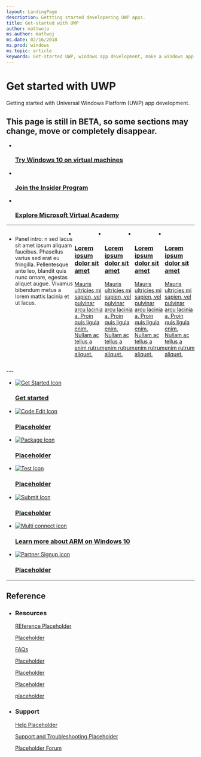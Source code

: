 ```yaml
---
layout: LandingPage
description: Gettting started developering UWP apps.
title: Get-started with UWP
author: mattwojo
ms.author: mattwoj
ms.date: 02/16/2018
ms.prod: windows
ms.topic: article
keywords: Get-started UWP, windows app development, make a windows app
---
```


# Get started with UWP 
Getting started with Universal Windows Platform (UWP) app development.

This page is still in BETA, so some sections may change, move or completely disappear. 
---
  <div class="container">
      <ul class="cardsY panelContent featuredContent">
          <li>
              <a href="https://developer.microsoft.com/windows/downloads/virtual-machines">
                  <div class="cardSize">
                      <div class="cardPadding">
                          <div class="card">
                              <div class="cardImageOuter">
                                  <div class="cardImage">
                                      <img data-hoverimage="/media/hubs/windows/win_try-windows.svg" src="/media/hubs/windows/win_try-windows.png" alt="" />
                                  </div>
                              </div>
                              <div class="cardText">
                                  <h3>Try Windows 10 on virtual machines</h3>
                              </div>
                          </div>
                      </div>
                  </div>
              </a>
          </li>
          <li>
              <a href="https://insider.windows.com/">
                  <div class="cardSize">
                      <div class="cardPadding">
                          <div class="card">
                              <div class="cardImageOuter">
                                  <div class="cardImage">
                                      <img data-hoverimage="/media/hubs/windows/win_insider.svg" src="/media/hubs/windows/win_insider.png" alt="" />
                                  </div>
                              </div>
                              <div class="cardText">
                                  <h3>Join the Insider Program</h3>
                              </div>
                          </div>
                      </div>
                  </div>
              </a>
          </li>
          <li>
              <a href="https://mva.microsoft.com/">
                  <div class="cardSize">
                      <div class="cardPadding">
                          <div class="card">
                              <div class="cardImageOuter">
                                  <div class="cardImage">
                                      <img data-hoverimage="/media/hubs/windows/win_academy.svg" src="/media/hubs/windows/win_academy.png" alt="" />
                                  </div>
                              </div>
                              <div class="cardText">
                                  <h3>Explore Microsoft Virtual Academy</h3>
                              </div>
                          </div>
                      </div>
                  </div>
              </a>
          </li>
      </ul>
  </div>

---
<ul id="cardtypes-A" class="cardsA panelContent" style="display: flex; margin-top: 0px;">
                            <li class="fullSpan">
                                <div class="container intro">
                                    <p>Panel intro: n sed lacus sit amet ipsum aliquam faucibus. Phasellus varius sed erat eu
                                        fringilla. Pellentesque ante leo, blandit quis nunc ornare, egestas aliquet augue.
                                        Vivamus bibendum metus a lorem mattis lacinia et ut lacus.</p>
                                </div>
                            </li>
                            <li>
                                <a href="">
                                    <div class="cardSize">
                                        <div class="cardPadding">
                                            <div class="card">
                                                <div class="cardImageOuter">
                                                    <div class="cardImage">
                                                        <img src="https://docs.microsoft.com/en-us/azure/media/index/virtualmachine.svg" alt="" data-linktype="external">
                                                    </div>
                                                </div>
                                                <div class="cardText">
                                                    <h3 class="x-hidden-focus">Lorem ipsum dolor sit amet</h3>
                                                    <p>Mauris ultricies mi sapien, vel pulvinar arcu lacinia a. Proin quis ligula
                                                        enim. Nullam ac tellus a enim rutrum aliquet.</p>
                                                </div>
                                            </div>
                                        </div>
                                    </div>
                                </a>
                            </li>
                            <li>
                                <a href="">
                                    <div class="cardSize">
                                        <div class="cardPadding">
                                            <div class="card">
                                                <div class="cardImageOuter">
                                                    <div class="cardImage">
                                                        <img src="https://docs.microsoft.com/en-us/azure/media/index/virtualmachine.svg" alt="" data-linktype="external">
                                                    </div>
                                                </div>
                                                <div class="cardText">
                                                    <h3>Lorem ipsum dolor sit amet</h3>
                                                    <p>Mauris ultricies mi sapien, vel pulvinar arcu lacinia a. Proin quis ligula
                                                        enim. Nullam ac tellus a enim rutrum aliquet.</p>
                                                </div>
                                            </div>
                                        </div>
                                    </div>
                                </a>
                            </li>
                            <li>
                                <a href="">
                                    <div class="cardSize">
                                        <div class="cardPadding">
                                            <div class="card">
                                                <div class="cardImageOuter">
                                                    <div class="cardImage">
                                                        <img src="https://docs.microsoft.com/en-us/azure/media/index/virtualmachine.svg" alt="" data-linktype="external">
                                                    </div>
                                                </div>
                                                <div class="cardText">
                                                    <h3>Lorem ipsum dolor sit amet</h3>
                                                    <p>Mauris ultricies mi sapien, vel pulvinar arcu lacinia a. Proin quis ligula
                                                        enim. Nullam ac tellus a enim rutrum aliquet.</p>
                                                </div>
                                            </div>
                                        </div>
                                    </div>
                                </a>
                            </li>
                            <li>
                                <a href="">
                                    <div class="cardSize">
                                        <div class="cardPadding">
                                            <div class="card">
                                                <div class="cardImageOuter">
                                                    <div class="cardImage">
                                                        <img src="https://docs.microsoft.com/en-us/azure/media/index/virtualmachine.svg" alt="" data-linktype="external">
                                                    </div>
                                                </div>
                                                <div class="cardText">
                                                    <h3>Lorem ipsum dolor sit amet</h3>
                                                    <p>Mauris ultricies mi sapien, vel pulvinar arcu lacinia a. Proin quis ligula
                                                        enim. Nullam ac tellus a enim rutrum aliquet.</p>
                                                </div>
                                            </div>
                                        </div>
                                    </div>
                                </a>
                            </li>
                        </ul>
---

<ul class="panelContent cardsFTitle">
    <li>
        <a href="./get-started.md">
        <div class="cardSize">
            <div class="cardPadding">
                <div class="card">
                    <div class="cardImageOuter">
                        <div class="cardImage">
                            <img src="/media/common/i_get-started.svg" alt="Get Started Icon" />
                        </div>
                    </div>
                    <div class="cardText">
                        <h3>Get started</h3>
                    </div>
                </div>
            </div>
        </div>
        </a>
    </li>
    <li>
        <a href="./create-content.md">
        <div class="cardSize">
            <div class="cardPadding">
                <div class="card">
                    <div class="cardImageOuter">
                        <div class="cardImage">
                            <img src="/media/common/i_code-edit.svg" alt="Code Edit Icon" />
                        </div>
                    </div>
                    <div class="cardText">
                        <h3>Placeholder</h3>
                    </div>
                </div>
            </div>
        </div>
        </a>
    </li>
    <li>
        <a href="./package-content.md">
        <div class="cardSize">
            <div class="cardPadding">
                <div class="card">
                    <div class="cardImageOuter">
                        <div class="cardImage">
                            <img src="/media/common/i_test.svg" alt="Package Icon" />
                        </div>
                    </div>
                    <div class="cardText">
                        <h3>Placeholder</h3>
                    </div>
                </div>
            </div>
        </div>
        </a>
    </li>
    <li>
        <a href="./test-content.md">
        <div class="cardSize">
            <div class="cardPadding">
                <div class="card">
                    <div class="cardImageOuter">
                        <div class="cardImage">
                            <img src="/media/common/i_test.svg" alt="Test Icon" />
                        </div>
                    </div>
                    <div class="cardText">
                        <h3>Placeholder</h3>
                    </div>
                </div>
            </div>
        </div>
        </a>
    </li>
    <li>
        <a href="./submit-content.md">
        <div class="cardSize">
            <div class="cardPadding">
                <div class="card">
                    <div class="cardImageOuter">
                        <div class="cardImage">
                            <img src="/media/common/i_deploy.svg" alt="Submit Icon" />
                        </div>
                    </div>
                    <div class="cardText">
                        <h3>Placeholder</h3>
                    </div>
                </div>
            </div>
        </div>
        </a>
    </li>
    <li>
        <a href="https://..">
        <div class="cardSize">
            <div class="cardPadding">
                <div class="card">
                    <div class="cardImageOuter">
                        <div class="cardImage">
                            <img src="/media/common/i_multi-connect.svg" alt="Multi connect icon" />
                        </div>
                    </div>
                    <div class="cardText">
                        <h3>Learn more about ARM on Windows 10</h3>
                    </div>
                </div>
            </div>
        </div>
        </a>
    </li>
    <li>
        <a href="https://..">
        <div class="cardSize">
            <div class="cardPadding">
                <div class="card">
                    <div class="cardImageOuter">
                        <div class="cardImage">
                            <img src="/media/common/i_benefits.svg" alt="Partner Signup icon" />
                        </div>
                    </div>
                    <div class="cardText">
                        <h3>Placeholder</h3>
                    </div>
                </div>
            </div>
        </div>
        </a>
    </li>
  </ul>

---

<h2>Reference</h2>

<ul class="panelContent cardsW">
    <li>
        <div class="cardSize">
            <div class="cardPadding">
                <div class="card">
                    <div class="cardText">
                        <h3>Resources</h3>
                        <p><a href="https://../">REference Placeholder</a></p>
                        <p><a href="https://../">Placeholder</a></p>
                        <p><a href="http://..">FAQs</a></p>
                        <p><a href="https://../">Placeholder</a></p>
                        <p><a href="http://..">Placeholder</a></p>
                        <p><a href="https://../">Placeholder</a></p>
                        <p><a href="https://..">placeholder</a></p>
                        </div>
                    </div>
                </div>
            </div>
    </li>
    <li>
        <div class="cardSize">
            <div class="cardPadding">
                <div class="card">
                    <div class="cardText">
                        <h3>Support</h3>
                        <p><a href="https://..">Help Placeholder</a></p>
                        <p><a href="https://..">Support and Troubleshooting Placeholder</a></p>
                        <p><a href="http://..">Placeholder Forum</a></p>
                    </div>
                </div>
            </div>
        </div>
    </li>
</ul>
